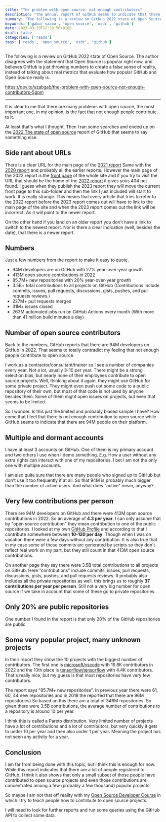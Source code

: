 ```yaml
---
title: "The problem with open source: not enough contributors"
description: "The annual report of GitHub seems to indicate that there are many millions of open source contributors. So why do I have the feeling that there are not enough of them?"
summary: "The following is a review on GitHub 2022 state of Open Source. The author disagrees with the statement that Open Source is popular right now, and believes GitHub is just throwing numbers to create a false sense of reality, instead of talking about real metrics that evaluate how popular GitHub and Open Source really is."
keywords: ['gabor szabo', 'open source', 'osdc', 'github']
date: 2023-03-29T12:28:50+0100
draft: false
categories: ['reads']
tags: ['reads', 'open source', 'osdc', 'github']
---
```


The following is a review on GitHub 2022 state of Open Source. The author disagrees with the statement that Open Source is popular right now, and believes GitHub is just throwing numbers to create a false sense of reality, instead of talking about real metrics that evaluate how popular GitHub and Open Source really is.

https://dev.to/szabgab/the-problem-with-open-source-not-enough-contributors-5gpm

---

It is clear to me that there are many problems with open source, the most important one, in my opinion, is the fact that not enough people contribute to it.

At least that's what I thought. Then I ran some searches and ended up on the [2022 The state of open source](https://octoverse.github.com/2022/developer-community) report of GitHub that seems to say something else.

[](#side-rant-about-urls)Side rant about URLs
---------------------------------------------

There is a clear URL for the main page of the [2021 report](https://octoverse.github.com/2021/) Same with the [2020 report](https://octoverse.github.com/2020/) and probably all the earlier reports. However the main page of the 2022 report is the [front page](https://octoverse.github.com/) of the whole site and if you try to visit the URL that should be the home of the [2022 report](https://octoverse.github.com/2022/) it gives yous 404 not found. I guess when they publish the 2023 report they will move the current front page to this sub-folder and then the link I just included will start to work. It is really strange. This means that every article that tries to refer to the 2022 report before the 2023 report comes out will have to link to the main page of the site and when the 2023 report comes out the link will be incorrect. As it will point to the newer report.

On the other hand if you land on an older report you don't have a link to switch to the newest report. Nor is there a clear indication (well, besides the date), that there is a newer report.

[](#numbers)Numbers
-------------------

Just a few numbers from the report to make it easy to quote.

*   94M developers are on GitHub with 27% year-over-year growth
*   413M open source contributions in 2022
*   85.7M+ new repositories with 20% year-over-year growth
*   3.5B+ total contributions to all projects on GitHub (Contributions include commits, issues, pull requests, discussions, gists, pushes, and pull requests reviews.)
*   227M+ pull requests merged
*   31M+ issues closed
*   263M automated jobs run on GitHub Actions every month (With more than 41 million build minutes a day)

[](#number-of-open-source-contributors)Number of open source contributors
-------------------------------------------------------------------------

Back to the numbers, GitHub reports that there are 94M developers on GitHub in 2022. That seems to totally contradict my feeling that not enough people contribute to open source.

I work as a contractor/consultant/trainer so I see a number of companies every year. Not a lot, usually 3-10 per year. There might be a strong selection bias, but nearly none of their employees contribute to open source projects. Well, thinking about it again, they might use GitHub for some private project. They might even push out some code to a public repository of their own, but most of that code is not used by anyone besides them. Some of them might open issues on projects, but even that seems to be limited.

So I wonder. Is this just the limited and probably biased sample I have? How come that I feel that there is not enough contribution to open source while GitHub seems to indicate that there are 94M people on their platform.

[](#multiple-and-dormant-accounts)Multiple and dormant accounts
---------------------------------------------------------------

I have at least 3 accounts on GitHub. One of them is my primary account and two others I use when I demo something. E.g. How a user without any extra rights can interact with one of my repositories. I bet I am not the only one with multiple accounts.

I am also quite sure that there are many people who signed up to GitHub but don't use it too frequently if at all. So that 94M is probably much bigger than the number of active users. And what does "active" mean, anyway?

[](#very-few-contributions-per-person)Very few contributions per person
-----------------------------------------------------------------------

There are 94M developers on GitHub and there were 413M open source contributions in 2022. So an average of **4.3 per year**. I can only assume that by "open source contribution" they mean contribution to one of the public repositories. I looked at my own [GitHub Profile](https://github.com/szabgab) and according to that I contribute somewhere between **10-120 per day**. Though when I was on vacation there were a few days without any contribution. It is also true that in my case some of those commits are generated by scripts so they don't reflect real work on my part, but they still count in that 413M open source contributions.

On another page they say there were 3.5B total contributions to all projects on GitHub. Here "contributions" include commits, issues, pull requests, discussions, gists, pushes, and pull requests reviews. It probably also includes all the private repositories as well. this brings us to roughly **37 contributions per year per person**. Still not a very big number for open source if we take in account that some of these go to private repositories.

[](#only-20-are-public-repositories)Only 20% are public repositories
--------------------------------------------------------------------

One number I found in the report is that only 20% of the GitHub repositories are public.

[](#some-very-popular-project-many-unknown-projects)Some very popular project, many unknown projects
----------------------------------------------------------------------------------------------------

In their report they show the 10 projects with the biggest number of contributors. The first one is [microsoft/vscode](https://github.com/microsoft/vscode) with 19.8K contributors in 2022 and the 10th place is [tensorflow/tensorflow](https://github.com/tensorflow/tensorflow) with 4.4K contributors. That's really nice, but my guess is that most repositories have very few contributors.

The report says "85.7M+ new repositories". In previous year there were 61, 60, 44 new repositories and in 2018 the reported that there are 96M repositories) So based on this there are a total of 346M repositories. So given there were 3.5B contributions, the average number of contributions to a repository is around 10 per year.

I think this is called a Pareto distribution. Very limited number of projects have a lot of contributions and a lot of contributors, but very quickly it gets to under 10 per year and then also under 1 per year. Meaning the project has not seen any activity for a year.

[](#conclusion)Conclusion
-------------------------

I am far from being done with this topic, but I think this is enough for now. While this report indicates that there are a lot of people registered to GitHub, I think it also shows that only a small subset of those people have contributed to open source projects and even those contributions are concentrated among a few (probably a few thousand) popular projects.

So maybe I am not that off reality with my [Open Source Developer Course](https://osdc.code-maven.com/) in which I try to teach people how to contribute to open source projects.

I will need to look for further reports and run some queries using the GitHub API to collect some data.